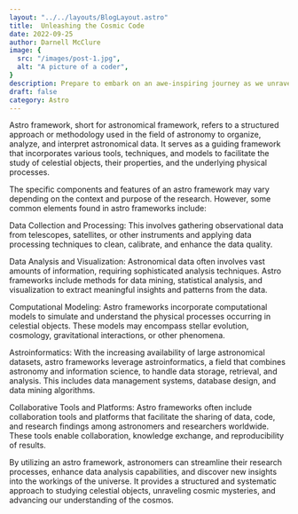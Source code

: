 ```yaml
---
layout: "../../layouts/BlogLayout.astro"
title:  Unleashing the Cosmic Code
date: 2022-09-25
author: Darnell McClure
image: {
  src: "/images/post-1.jpg",
  alt: "A picture of a coder",
}
description: Prepare to embark on an awe-inspiring journey as we unravel the enigmatic AstroMyst Framework. Join us as we delve into the depths of this groundbreaking astronomical methodology, which blends advanced data analysis, artificial intelligence, and predictive modeling.
draft: false
category: Astro
---
```


Astro framework, short for astronomical framework, refers to a structured approach or methodology used in the field of astronomy to organize, analyze, and interpret astronomical data. It serves as a guiding framework that incorporates various tools, techniques, and models to facilitate the study of celestial objects, their properties, and the underlying physical processes.

The specific components and features of an astro framework may vary depending on the context and purpose of the research. However, some common elements found in astro frameworks include:

Data Collection and Processing: This involves gathering observational data from telescopes, satellites, or other instruments and applying data processing techniques to clean, calibrate, and enhance the data quality.

Data Analysis and Visualization: Astronomical data often involves vast amounts of information, requiring sophisticated analysis techniques. Astro frameworks include methods for data mining, statistical analysis, and visualization to extract meaningful insights and patterns from the data.

Computational Modeling: Astro frameworks incorporate computational models to simulate and understand the physical processes occurring in celestial objects. These models may encompass stellar evolution, cosmology, gravitational interactions, or other phenomena.

Astroinformatics: With the increasing availability of large astronomical datasets, astro frameworks leverage astroinformatics, a field that combines astronomy and information science, to handle data storage, retrieval, and analysis. This includes data management systems, database design, and data mining algorithms.

Collaborative Tools and Platforms: Astro frameworks often include collaboration tools and platforms that facilitate the sharing of data, code, and research findings among astronomers and researchers worldwide. These tools enable collaboration, knowledge exchange, and reproducibility of results.

By utilizing an astro framework, astronomers can streamline their research processes, enhance data analysis capabilities, and discover new insights into the workings of the universe. It provides a structured and systematic approach to studying celestial objects, unraveling cosmic mysteries, and advancing our understanding of the cosmos.